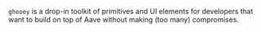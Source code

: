 `ghooey` is a drop-in toolkit of primitives and UI elements for developers that want to build on top of Aave without making (too many) compromises.